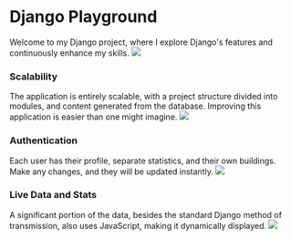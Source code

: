 # Django Playground
Welcome to my Django project, where I explore Django's features and continuously enhance my skills.
![](https://i.imgur.com/nPpeo2w.png)

### Scalability
The application is entirely scalable, with a project structure divided into modules, and content generated from the database. Improving this application is easier than one might imagine.
![](https://i.imgur.com/cW13cpq.png)

### Authentication
Each user has their profile, separate statistics, and their own buildings. Make any changes, and they will be updated instantly.
![](https://i.imgur.com/XUiejwg.png)

### Live Data and Stats
A significant portion of the data, besides the standard Django method of transmission, also uses JavaScript, making it dynamically displayed.
![](https://i.imgur.com/OgGI7Ew.png)

